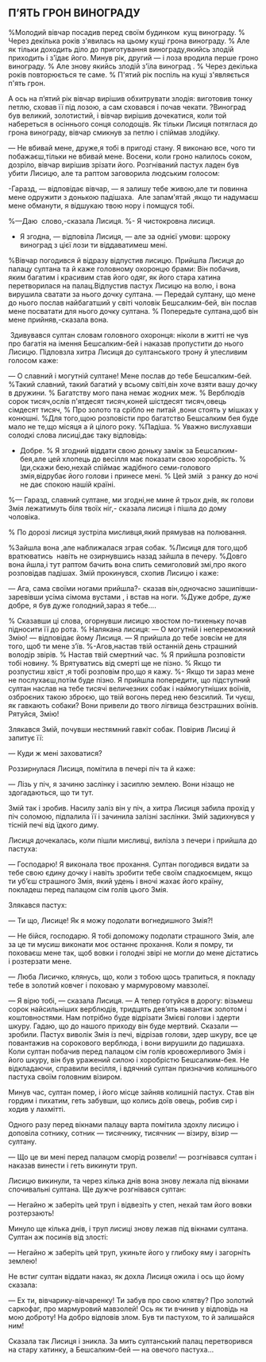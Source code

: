 ## П’ЯТЬ ГРОН ВИНОГРАДУ

%Молодий вівчар посадив перед своїм будинком  кущ винограду.
% Через декілька років з'явилась на цьому кущі грона винограду.
% Але як тільки доходить діло до приготування винограду,якийсь злодій приходить і з'їдає його.
Минув рік, другий — і лоза вродила перше гроно винограду.
% Але знову якийсь злодій з'їла виноград .
% Через декілька років повторюється те саме.
% П'ятий рік поспіль на кущі з'являється п'ять грон.

А ось на п’ятий рік вівчар вирішив обхитрувати злодія: виготовив тонку петлю, сховав її під лозою, а сам сховався і почав чекати.
?Виноград був великий, золотистий, і вівчар вирішив дочекатися, коли той набереться в осіннього сонця солодощів.
Як тільки Лисиця потяглася до грона винограду, вівчар смикнув за петлю і спіймав злодійку.

— Не вбивай мене, друже,я тобі в пригоді стану.
Я виконаю все, чого ти побажаєш,тільки не вбивай мене.
Восени, коли гроно налилось соком, дозріло, вівчар вирішив зрізати його.
Розгніваний пастух ладен був убити Лисицю, але та раптом заговорила людським голосом:

-Гаразд, — відповідає вівчар, — я залишу тебе живою,але ти повинна мене одружити з донькою падішаха.
 Але запам'ятай ,якщо ти надумаєш мене обманути, я відшукаю твою нору і помщуся тобі.

%—Даю  слово,-сказала Лисиця.
%- Я чистокровна лисиця.
- Я згодна, — відповіла Лисиця, — але за однієї умови: щороку виноград з цієї лози ти віддаватимеш мені.

%Вівчар погодився й відразу відпустив лисицю.
Прийшла Лисиця до палацу султана та й каже головному охоронцю брами:
Він побачив, яким багатим і красивим став його одяг, як його стара хатина перетворилася на палац.Відпустив пастух Лисицю на волю, і вона вирушила сватати за нього дочку султана.
— Передай султану, що мене до нього послав найбагатший у світі чоловік Бешсалким-бей, він послав мене посватати для нього дочку султана.
% Попередьте султана,щоб він мене прийняв,-сказала вона.

 Здивувався султан словам головного охоронця: ніколи в житті не чув про багатія на імення Бешсалким-бей і наказав пропустити до нього Лисицю.
Підповзла хитра Лисиця до султанського трону й улесливим голосом каже:

— О славний і могутній султане!
Мене послав до тебе Бешсалким-бей.
%Такий славний, такий багатий у всьому світі,він хоче взяти вашу дочку в дружини.
% Багатству мого пана немає жодних меж.
% Верблюдів сорок тисяч,ослів п'ятдесят тисяч,коней шістдесят тисяч,овець сімдесят тисяч,
% Про золото та срібло не питай ,вони стоять у мішках у конюшні.
%Для того,щою розповісти про багатство Бешсалким бея буде мало не те,що місяця а й цілого року.
%Падіша.
% Уважно вислухавши солодкі слова лисиці,дає таку відповідь:

- Добре.
% Я згодний віддати свою доньку заміж за Бешсалким-бея,але цей хлопець до весілля має показати свою хоробрість.
% Іди,скажи бею,нехай спіймає жадібного семи-голового змія,відрубає його голови і принесе мені.
% Цей змій  з ранку до ночі не дає спокою нашій країні.

%— Гаразд, славний султане, ми згодні,не мине й трьох днів, як голови Змія лежатимуть біля твоїх ніг,- сказала лисиця і пішла до дому чоловіка.

% По дорозі лисиця зустріла мисливця,який прямував на полювання.

%Зайшла вона ,але наближалася зграя собак.
%Лисиця для того,щоб вратюватись  навіть не озирнувшись назад зайшла в печеру.
%Довго вона йшла,і тут раптом бачить вона спить семиголовий змі,про якого розповідав падішах.
Змій прокинувся, схопив Лисицю і каже:

— Ага, сама своїми ногами прийшла?- сказав він,одночасно зашипівши-заревівши усіма сімома вустами , і встав на ноги.
%Дуже добре, дуже добре, я був дуже голодний,зараз я тебе....

% Сказавши ці слова, огорнувши лисицю хвостом по-тихеньку почав підносити її до рота.
% Налякана лисиця:
— О могутній і непереможний Змію! — відповідає йому Лисиця. — Я прийшла до тебе зовсім не для того, щоб ти мене з’їв.
%-Агов,настав твій останній день страшний володір звірів.
% Настав твій смертний час.
% Я прийшла розповісти тобі новину.
% Врятуватись від смерті ще не пізно.
% Якщо ти розпустиш хвіст ,я тобі розповім про,що я кажу.
%- Якщо ти зараз мене не послухаєш,потім буде пізно.
Я прийшла попередити, що підступний султан наслав на тебе тисячі величезних собак і наймогутніших воїнів, озброєних такою зброєю, що твій вогонь перед нею безсилий.
Ти чуєш, як гавкають собаки?
Вони привели до твого лігвища безстрашних воїнів.
Рятуйся, Змію!

Злякався Змій, почувши нестямний гавкіт собак.
Повірив Лисиці й запитує її:

— Куди ж мені заховатися?

Роззирнулася Лисиця, помітила в печері піч та й каже:

— Лізь у піч, я зачиню заслінку і засиплю землею.
Вони нізащо не здогадаються, що ти тут.

Змій так і зробив.
Насилу заліз він у піч, а хитра Лисиця забила прохід у піч соломою, підпалила її і зачинила залізні заслінки.
Змій задихнувся у тісній печі від їдкого диму.

Лисиця дочекалась, коли пішли мисливці, вилізла з печери і прийшла до пастуха:

— Господарю!
Я виконала твоє прохання.
Султан погодився видати за тебе свою єдину дочку і навіть зробити тебе своїм спадкоємцем, якщо ти уб’єш страшного Змія, який удень і вночі жахає його країну, покладеш перед палацом сім голів цього Змія.

Злякався пастух:

— Ти що, Лисице!
Як я можу подолати вогнедишного Змія?!

— Не бійся, господарю.
Я тобі допоможу подолати страшного Змія, але за це ти мусиш виконати моє останнє прохання.
Коли я помру, ти поховаєш мене так, щоб вовки і голодні звірі не могли до мене дістатись і розтерзати мене.

— Люба Лисичко, клянусь, що, коли з тобою щось трапиться, я покладу тебе в золотий ковчег і поховаю у мармуровому мавзолеї.

— Я вірю тобі, — сказала Лисиця. — А тепер готуйся в дорогу: візьмеш сорок найсильніших верблюдів, тридцять дев’ять навантаж золотом і коштовностями.
Нам потрібно буде відрізати Змієві голови і здерти шкуру.
Гадаю, що до нашого приходу він буде мертвий.
Сказали — зробили.
Пастух виволік Змія із печі, відрізав голови, здер шкуру, все це повантажив на сорокового верблюда, і вони вирушили до падишаха.
Коли султан побачив перед палацом сім голів кровожерливого Змія і його шкуру, він був уражений силою і хоробрістю Бешсалким-бея.
Не відкладаючи, справили весілля, і вдячний султан призначив колишнього пастуха своїм головним візиром.

Минув час, султан помер, і його місце зайняв колишній пастух.
Став він гордим і пихатим, геть забувши, що колись доїв овець, робив сир і ходив у лахмітті.

Одного разу перед вікнами палацу варта помітила здохлу лисицю і доповіла сотнику, сотник — тисячнику, тисячник — візиру, візир — султану.

— Що це ви мені перед палацом сморід розвели! — розгнівався султан і наказав винести і геть викинути труп.

Лисицю викинули, та через кілька днів вона знову лежала під вікнами спочивальні султана.
Ще дужче розгнівався султан:

— Негайно ж заберіть цей труп і відвезіть у степ, нехай там його вовки розтерзають!

Минуло ще кілька днів, і труп лисиці знову лежав під вікнами султана.
Султан аж посинів від злості:

— Негайно ж заберіть цей труп, укиньте його у глибоку яму і загорніть землею!

Не встиг султан віддати наказ, як дохла Лисиця ожила і ось що йому сказала:

— Ех ти, вівчарику-вівчаренку!
Ти забув про свою клятву?
Про золотий саркофаг, про мармуровий мавзолей!
Ось як ти вчинив у відповідь на мою доброту!
На добро відповів злом.
Був ти пастухом, то й залишайся ним!

Сказала так Лисиця і зникла.
За мить султанський палац перетворився на стару хатинку, а Бешсалким-бей — на овечого пастуха...
